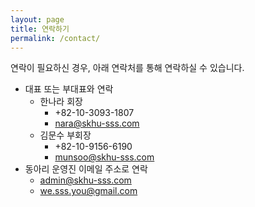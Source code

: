 ```yaml
---
layout: page
title: 연락하기
permalink: /contact/
---
```

연락이 필요하신 경우, 아래 연락처를 통해 연락하실 수 있습니다.

- 대표 또는 부대표와 연락
  - 한나라 회장
    - +82-10-3093-1807
    - [nara@skhu-sss.com](mailto:nara@skhu-sss.com)
  - 김문수 부회장
    - +82-10-9156-6190
    - [munsoo@skhu-sss.com](mailto:nara@skhu-sss.com)
- 동아리 운영진 이메일 주소로 연락
  - [admin@skhu-sss.com](mailto:admin@skhu-sss.com)
  - [we.sss.you@gmail.com](mailto:we.sss.you@gmail.com)
